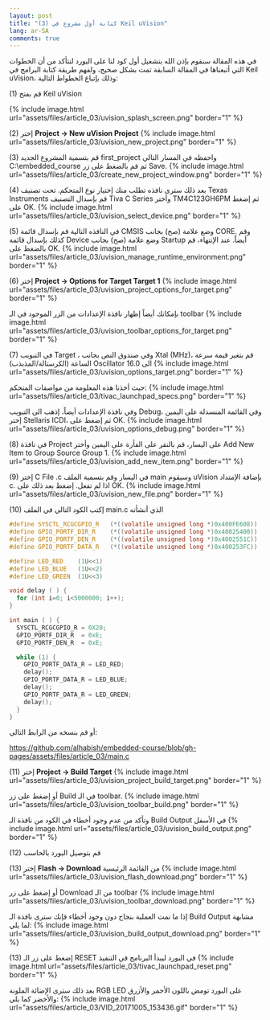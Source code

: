 ```yaml
---
layout: post
title: "(3) كتابة أول مشروع في Keil uVision"
lang: ar-SA
comments: true
---
```


في هذه المقالة سنقوم بإذن الله بتشغيل أول كود لنا على البورد لنتأكد من أن الخطوات التي أتبعناها في المقالة السابقة تمت بشكل صحيح، ولفهم طريقة كتابة البرامج في Keil uVision، وذلك بإتباع الخطواط التالية:

(1) قم بفتح Keil uVision

{% include image.html url="assets/files/article_03/uvision_splash_screen.png" border="1" %}

(2) إختر **Project -> New uVision Project**
{% include image.html url="assets/files/article_03/uvision_new_project.png" border="1" %}

(3) قم بتسمية المشروع الجديد first_project واحفظه في المسار التالي C:\embedded_course ثم قم بالضغط على زر Save.
{% include image.html url="assets/files/article_03/create_new_project_window.png" border="1" %}

(4) بعد ذلك سترى نافذه تطلب منك إختيار نوع المتحكم. تحت تصنيف Texas Instruments قم بإسدال التصنيف Tiva C Series وأختر TM4C123GH6PM ثم إضغط على OK. 
{% include image.html url="assets/files/article_03/uvision_select_device.png" border="1" %}

(5) في النافذه التالية قم بإسدال قائمة CMSIS وضع علامة (صح) بجانب CORE. وقم كذلك بإسدال قائمة Device وضع علامة (صح) بجانب Startup أيضاً. عند الإنتهاء، قم بالضغط على OK.
{% include image.html url="assets/files/article_03/uvision_manage_runtime_environment.png" border="1" %}

(6) إختر **Project -> Options for Target Target 1**
{% include image.html url="assets/files/article_03/uvision_project_options_for_target.png" border="1" %}

بإمكانك أيضاً إظهار نافذة الإعدادات من الزر الموجود في الـ toolbar
{% include image.html url="assets/files/article_03/uvision_toolbar_options_for_target.png" border="1" %}

(7) في التبويب Target ، وفي صندوق النص بجانب Xtal (MHz)، قم بتغير قيمة سرعة الساعة (الكرستالة/المذبذب) Oscillator الى 16.0
{% include image.html url="assets/files/article_03/uvision_options_target.png" border="1" %}

حيث أخذنا هذه المعلومة من مواصفات المتحكم:
{% include image.html url="assets/files/article_03/tivac_launchpad_specs.png" border="1" %}

وفي نافذة الإعدادات أيضاً، إذهب الى التبويب Debug، وفي القائمة المنسدلة على اليمين إختر Stellaris ICDI، ثم إضغط على OK.
{% include image.html url="assets/files/article_03/uvision_options_debug.png" border="1" %}

(8) في نافذة Project على اليسار، قم بالنقر على الفأرة على اليمين وأختر Add New Item to Group Source Group 1.
{% include image.html url="assets/files/article_03/uvision_add_new_item.png" border="1" %}

(9) إختر C File .c في اليسار وقم بتسمية الملف main وسيقوم uVision بإضافة الإمتداد c. اذا لم تفعل. إضغط بعد ذلك على OK.
{% include image.html url="assets/files/article_03/uvision_new_file.png" border="1" %}

(10) إكتب الكود التالي في الملف main.c الذي أنشأته

```c
#define SYSCTL_RCGCGPIO_R   (*((volatile unsigned long *)0x400FE608))
#define GPIO_PORTF_DIR_R    (*((volatile unsigned long *)0x40025400))
#define GPIO_PORTF_DEN_R    (*((volatile unsigned long *)0x4002551C))
#define GPIO_PORTF_DATA_R   (*((volatile unsigned long *)0x400253FC))

#define LED_RED    (1U<<1)		
#define LED_BLUE   (1U<<2)		
#define LED_GREEN  (1U<<3)		

void delay ( ) {
  for (int i=0; i<5000000; i++);
}

int main ( ) {
  SYSCTL_RCGCGPIO_R = 0X20;
  GPIO_PORTF_DIR_R  = 0xE; 
  GPIO_PORTF_DEN_R  = 0xE; 

  while (1) {
    GPIO_PORTF_DATA_R = LED_RED;   
    delay();
    GPIO_PORTF_DATA_R = LED_BLUE;  
    delay();
    GPIO_PORTF_DATA_R = LED_GREEN; 
    delay();
  }	
}
```

أو قم بنسخه من الرابط التالي:

<https://github.com/alhabish/embedded-course/blob/gh-pages/assets/files/article_03/main.c>

(11) إختر **Project -> Build Target** 
{% include image.html url="assets/files/article_03/uvision_project_build_target.png" border="1" %}

أو إضغط على زر Build في الـ toolbar.
{% include image.html url="assets/files/article_03/uvision_toolbar_build.png" border="1" %}

وتأكد من عدم وجود أخطاء في الكود من نافذة الـ  Build Output في الأسفل
{% include image.html url="assets/files/article_03/uvision_build_output.png" border="1" %}

(12) قم بتوصيل البورد بالحاسب

(13) إختر **Flash -> Download** من القائمة الرئيسية
{% include image.html url="assets/files/article_03/uvision_flash_download.png" border="1" %}

أو إضغط على زر Download من الـ toolbar 
{% include image.html url="assets/files/article_03/uvision_toolbar_download.png" border="1" %}

إذا ما تمت العملية بنجاح دون وجود أخطاء فإنك سترى نافذة الـ Build Output مشابهة لما يلي:
{% include image.html url="assets/files/article_03/uvision_build_output_download.png" border="1" %}

(13) إضغط على زر الـ RESET في البورد ليبدأ البرنامج في التنفيذ
{% include image.html url="assets/files/article_03/tivac_launchpad_reset.png" border="1" %}

بعد ذلك سترى الإضائة الملونة RGB LED على البورد تومض باللون الأحمر والأزرق والأخضر كما يلي:
{% include image.html url="assets/files/article_03/VID_20171005_153436.gif" border="1" %}



